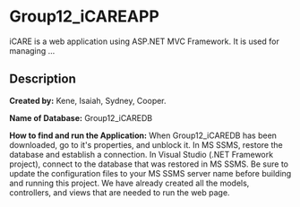 # Group12_iCAREAPP
iCARE is a web application using ASP.NET MVC Framework. It is used for managing ...

## Description
**Created by:** Kene, Isaiah, Sydney, Cooper.

**Name of Database:** Group12_iCAREDB

**How to find and run the Application:** When Group12_iCAREDB has been downloaded, go to it's properties, and unblock it. In MS SSMS, restore the database and establish a connection. In Visual Studio (.NET Framework project), connect to the database that was restored in MS SSMS. Be sure to update the configuration files to your MS SSMS server name before building and running this project. We have already created all the models, controllers, and views that are needed to run the web page.

